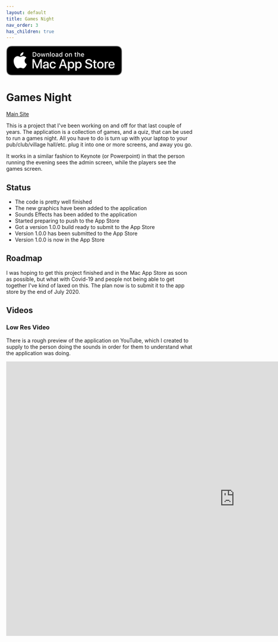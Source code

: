 ```yaml
---
layout: default
title: Games Night
nav_order: 3
has_children: true
---
```


<a href="https://itunes.apple.com/app/games-night/id1523317720" target="_blank">
  <img src="/assets/Mac_App_Store_Badge.svg" alt="Download on the App Store">
</a>

# Games Night

[Main Site](http://www.gamesnightapp.com)

This is a project that I've been working on and off for that last couple of years. The application is a collection of 
games, and a quiz, that can be used to run a games night. All you have to do is turn up with your laptop to your 
pub/club/village hall/etc. plug it into one or more screens, and away you go.

It works in a similar fashion to Keynote (or Powerpoint) in that the person running the evening sees the admin screen,
while the players see the games screen.

## Status
* The code is pretty well finished
* The new graphics have been added to the application
* Sounds Effects has been added to the application
* Started preparing to push to the App Store
* Got a version 1.0.0 build ready to submit to the App Store
* Version 1.0.0 has been submitted to the App Store
* Version 1.0.0 is now in the App Store

## Roadmap
I was hoping to get this project finished and in the Mac App Store as soon as possible, but what with Covid-19 and people
not being able to get together I've kind of laxed on this. The plan now is to submit it to the app store by the end of
July 2020.

## Videos
### Low Res Video

There is a rough preview of the application on YouTube, which I created to supply to the person doing the sounds
in order for them to understand what the application was doing.

<iframe width="1230" height="738" src="https://www.youtube.com/embed/kstEN5BmFCo" frameborder="0" allow="accelerometer; autoplay; encrypted-media; gyroscope; picture-in-picture" allowfullscreen></iframe>
